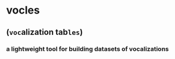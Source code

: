 # vocles
## (`voc`alization tab`les`)
### a lightweight tool for building datasets of vocalizations
